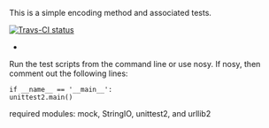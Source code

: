 This is a simple encoding method
and associated tests.

[![Travs-CI status](https://travis-ci.org/mdruger/encoding-method-test.png)](https://travis-ci.org/mdruger/encoding-method-test)

+
Run the test scripts from the command
line or use nosy.  If nosy, then
comment out the following lines:

    if __name__ == '__main__':
    unittest2.main()

required modules: mock, StringIO, unittest2, and urllib2
